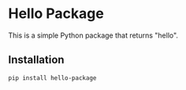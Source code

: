 # Hello Package

This is a simple Python package that returns "hello".

## Installation

```sh
pip install hello-package

